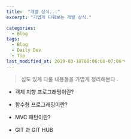 ```yaml
---
title:  "개발 상식..."
excerpt: "가볍게 다뤄보는 개발 상식."

categories:
  - Blog
tags:
  - Blog 
  - Daily Dev
  - Tip
last_modified_at: 2019-03-18T08:06:00-07:00ㄱ
---
```


> 심도 있게 다룰 내용들을 가볍게 정리해본다 .



* 객체 지향 프로그래밍이란?







* 함수형 프로그래밍이란? 









* MVC 패턴이란? 











* GIT 과 GIT HUB 